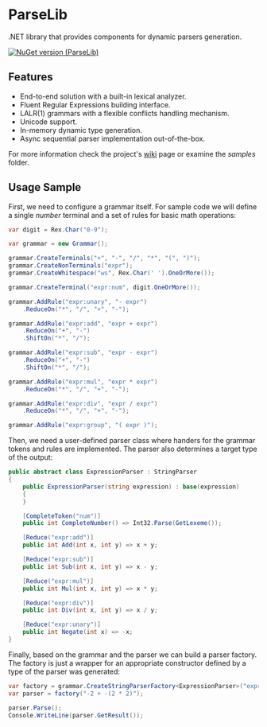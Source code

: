 # ParseLib

.NET library that provides components for dynamic parsers generation.

[![NuGet version (ParseLib)](https://img.shields.io/nuget/v/ParseLib.svg?style=flat-square)](https://www.nuget.org/packages/ParseLib/)

## Features

- End-to-end solution with a built-in lexical analyzer.
- Fluent Regular Expressions building interface.
- LALR(1) grammars with a flexible conflicts handling mechanism.
- Unicode support.
- In-memory dynamic type generation.
- Async sequential parser implementation out-of-the-box.

For more information check the project's [wiki](https://github.com/ryanovic/ParseLib/wiki) page or examine the _samples_ folder.

## Usage Sample

First, we need to configure a grammar itself. For sample code we will define a single _number_ terminal and a set of rules for basic math operations:

```c#
var digit = Rex.Char("0-9");

var grammar = new Grammar();

grammar.CreateTerminals("+", "-", "/", "*", "(", ")");
grammar.CreateNonTerminals("expr");
grammar.CreateWhitespace("ws", Rex.Char(' ').OneOrMore());

grammar.CreateTerminal("expr:num", digit.OneOrMore());

grammar.AddRule("expr:unary", "- expr")
    .ReduceOn("*", "/", "+", "-");

grammar.AddRule("expr:add", "expr + expr")
    .ReduceOn("+", "-")
    .ShiftOn("*", "/");

grammar.AddRule("expr:sub", "expr - expr")
    .ReduceOn("+", "-")
    .ShiftOn("*", "/");

grammar.AddRule("expr:mul", "expr * expr")
    .ReduceOn("*", "/", "+", "-");

grammar.AddRule("expr:div", "expr / expr")
    .ReduceOn("*", "/", "+", "-");

grammar.AddRule("expr:group", "( expr )");
```

Then, we need a user-defined parser class where handers for the grammar tokens and rules are implemented. The parser also determines a target type of the output:

```c#
public abstract class ExpressionParser : StringParser
{
    public ExpressionParser(string expression) : base(expression)
    {
    }

    [CompleteToken("num")]
    public int CompleteNumber() => Int32.Parse(GetLexeme());

    [Reduce("expr:add")]
    public int Add(int x, int y) => x + y;

    [Reduce("expr:sub")]
    public int Sub(int x, int y) => x - y;

    [Reduce("expr:mul")]
    public int Mul(int x, int y) => x * y;

    [Reduce("expr:div")]
    public int Div(int x, int y) => x / y;

    [Reduce("expr:unary")]
    public int Negate(int x) => -x;
}
```

Finally, based on the grammar and the parser we can build a parser factory. The factory is just a wrapper for an appropriate constructor defined by a type of the parser was generated: 

``` C#
var factory = grammar.CreateStringParserFactory<ExpressionParser>("expr");
var parser = factory("-2 + -(2 * 2)");

parser.Parse();
Console.WriteLine(parser.GetResult());
```
